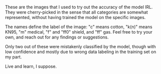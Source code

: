 These are the images that I used to try out the accuracy of the model IRL. They were cherry-picked in the sense that all categories are somewhat represented, without having trained the model on the specific images.

The names define the label of the image: "c" means cotton, "k(n)" means KN95, "m" medical, "f" and "ff0" shield, and "ff" gas. Feel free to try your own, and reach out for any findings or suggestions. 

Only two out of these were mistakenly classified by the model, though with low confidence and mostly due to wrong data labeling in the training set on my part. 

Live and learn, I suppose.
